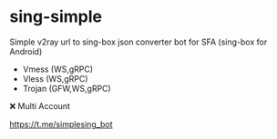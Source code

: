 # sing-simple
Simple v2ray url to sing-box json converter bot for SFA (sing-box for Android)

- Vmess (WS,gRPC)
- Vless (WS,gRPC)
- Trojan (GFW,WS,gRPC)

❌ Multi Account

https://t.me/simplesing_bot
